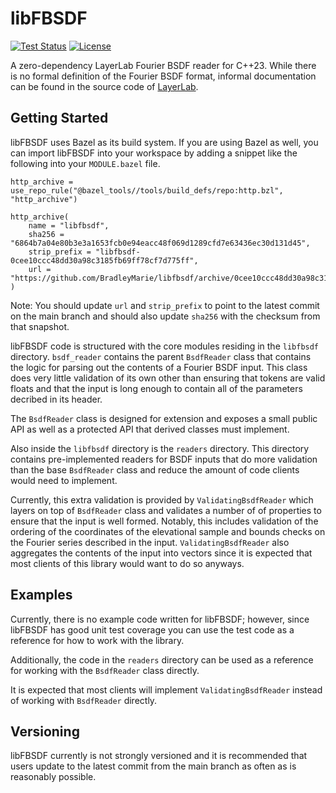 # libFBSDF

[![Test Status](https://github.com/BradleyMarie/libfbsdf/actions/workflows/c-cpp.yml/badge.svg?branch=main)](https://github.com/BradleyMarie/libfbsdf/actions/workflows/c-cpp.yml)
[![License](https://img.shields.io/badge/License-BSD_3--Clause-blue.svg)](https://github.com/BradleyMarie/libfbsdf/master/LICENSE)

A zero-dependency LayerLab Fourier BSDF reader for C++23. While there is no
formal definition of the Fourier BSDF format, informal documentation can be
found in the source code of [LayerLab](https://github.com/wjakob/layerlab/blob/3e5257e3076a7287d1da9bbd4ee3f05fe37d3ee3/src/storage.cpp).

## Getting Started

libFBSDF uses Bazel as its build system. If you are using Bazel as well, you can
import libFBSDF into your workspace by adding a snippet like the following into
your `MODULE.bazel` file.

```
http_archive = use_repo_rule("@bazel_tools//tools/build_defs/repo:http.bzl", "http_archive")

http_archive(
    name = "libfbsdf",
    sha256 = "6864b7a04e80b3e3a1653fcb0e94eacc48f069d1289cfd7e63436ec30d131d45",
    strip_prefix = "libfbsdf-0cee10ccc48dd30a98c3185fb69ff78cf7d775ff",
    url = "https://github.com/BradleyMarie/libfbsdf/archive/0cee10ccc48dd30a98c3185fb69ff78cf7d775ff.zip",
)
```

Note: You should update `url` and `strip_prefix` to point to the latest commit
on the main branch and should also update `sha256` with the checksum from that
snapshot.

libFBSDF code is structured with the core modules residing in the `libfbsdf`
directory. `bsdf_reader` contains the parent `BsdfReader` class that contains
the logic for parsing out the contents of a Fourier BSDF input. This class does
very little validation of its own other than ensuring that tokens are valid
floats and that the input is long enough to contain all of the parameters
decribed in its header.

The `BsdfReader` class is designed for extension and exposes a small public API
as well as a protected API that derived classes must implement.

Also inside the `libfbsdf` directory is the `readers` directory. This directory
contains pre-implemented readers for BSDF inputs that do more validation than
the base `BsdfReader` class and reduce the amount of code clients would need to
implement.

Currently, this extra validation is provided by `ValidatingBsdfReader` which
layers on top of `BsdfReader` class and validates a number of of properties to
ensure that the input is well formed. Notably, this includes validation of the
ordering of the coordinates of the elevational sample and bounds checks on the
Fourier series described in the input. `ValidatingBsdfReader` also aggregates
the contents of the input into vectors since it is expected that most clients
of this library would want to do so anyways.

## Examples

Currently, there is no example code written for libFBSDF; however, since
libFBSDF has good unit test coverage you can use the test code as a reference
for how to work with the library.

Additionally, the code in the `readers` directory can be used as a reference
for working with the `BsdfReader` class directly.

It is expected that most clients will implement `ValidatingBsdfReader` instead
of working with `BsdfReader` directly.

## Versioning

libFBSDF currently is not strongly versioned and it is recommended that users
update to the latest commit from the main branch as often as is reasonably
possible.